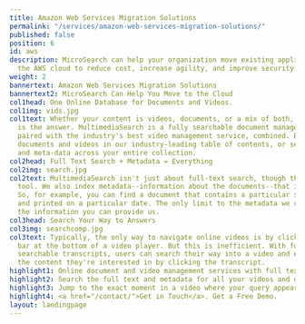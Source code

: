 ```yaml
---
title: Amazon Web Services Migration Solutions
permalink: "/services/amazon-web-services-migration-solutions/"
published: false
position: 6
id: aws
description: MicroSearch can help your organization move existing applications to
  the AWS cloud to reduce cost, increase agility, and improve security.
weight: 2
bannertext: Amazon Web Services Migration Solutions
bannertext2: MicroSearch Can Help You Move to the Cloud
col1head: One Online Database for Documents and Videos.
col1img: vids.jpg
col1text: Whether your content is videos, documents, or a mix of both, MultimediaSearch
  is the answer. MultimediaSearch is a fully searchable document management service
  paired with the industry's best video management service, combined. Browse your
  documents and videos in our industry-leading table of contents, or search full text
  and meta-data across your entire collection.
col2head: Full Text Search + Metadata = Everything
col2img: search.jpg
col2text: MultimediaSearch isn't just about full-text search, though that is a powerful
  tool. We also index metadata--information about the documents--that is also searchable.
  So, for example, you can find a document that contains a particular string of text
  and printed on a particular date. The only limit to the metadata we can index is
  the information you can provide us.
col3head: Search Your Way to Answers
col3img: searchcomp.jpg
col3text: Typically, the only way to navigate online videos is by clicking the timing
  bar at the bottom of a video player. But this is inefficient. With fully indexed
  searchable transcripts, users can search their way into a video and even skip to
  the content they're interested in by clicking the transcript.
highlight1: Online document and video management services with full text search.
highlight2: Search the full text and metadata for all your videos and documents.
highlight3: Jump to the exact moment in a video where your query appears.
highlight4: <a href="/contact/">Get in Touch</a>. Get a Free Demo.
layout: landingpage
---
```


